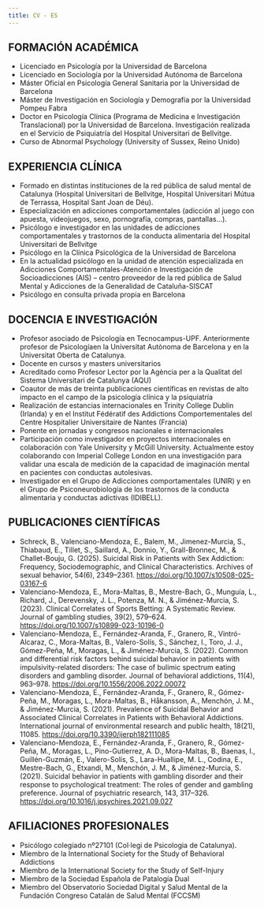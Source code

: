 ```yaml
---
title: CV - ES
---
```



## FORMACIÓN ACADÉMICA
- Licenciado en Psicología por la Universidad de Barcelona
- Licenciado en Sociología por la Universidad Autónoma de Barcelona
- Máster Oficial en Psicología General Sanitaria por la Universidad de Barcelona
- Máster de Investigación en Sociología y Demografía por la Universidad Pompeu Fabra
- Doctor en Psicología Clínica (Programa de Medicina e Investigación Translacional) por la Universidad de Barcelona. Investigación realizada en el Servicio de Psiquiatría del Hospital Universitari de Bellvitge.
- Curso de Abnormal Psychology (University of Sussex, Reino Unido)

## EXPERIENCIA CLÍNICA
- Formado en distintas instituciones de la red pública de salud mental de Catalunya (Hospital Universitari de Bellvitge, Hospital Universitari Mútua de Terrassa, Hospital Sant Joan de Déu).
- Especialización en adicciones comportamentales (adicción al juego con apuesta, videojuegos, sexo, pornografía, compras, pantallas...).
- Psicólogo e investigador en las unidades de adicciones comportamentales y trastornos de la conducta alimentaria del Hospital Universitari de Bellvitge
- Psicólogo en la Clínica Psicológica de la Universidad de Barcelona
- En la actualidad psicólogo en la unidad de atención especializada en Adicciones Comportamentales-Atención e Investigación de Socioadicciones (AIS) – centro proveedor de la red pública de Salud Mental y Adicciones de la Generalidad de Cataluña-SISCAT
- Psicólogo en consulta privada propia en Barcelona

## DOCENCIA E INVESTIGACIÓN
- Profesor asociado de Psicología en Tecnocampus-UPF. Anteriormente profesor de Psicologíaen la Universitat Autònoma de Barcelona y en la Universitat Oberta de Catalunya.
- Docente en cursos y masters universitarios
- Acreditado como Profesor Lector por la Agència per a la Qualitat del Sistema Universitari de Catalunya (AQU)
- Coautor de más de treinta publicaciones científicas en revistas de alto impacto en el campo de la psicología clínica y la psiquiatría
- Realización de estancias internacionales en Trinity College Dublin (Irlanda) y en el Institut Fédératif des Addictions Comportementales del Centre Hospitalier Universitaire de Nantes (Francia)
- Ponente en jornadas y congresos nacionales e internacionales
- Participación como investigador en proyectos internacionales en colaboración con Yale University y McGill University. Actualmente estoy colaborando con Imperial College London en una investigación para validar una escala de medición de la capacidad de imaginación mental en pacientes con conductas autolesivas.
- Investigador en el Grupo de Adicciones comportamentales (UNIR) y en el Grupo de Psiconeurobiología de los trastornos de la conducta alimentaria y conductas adictivas (IDIBELL).

## PUBLICACIONES CIENTÍFICAS
- Schreck, B., Valenciano-Mendoza, E., Balem, M., Jimenez-Murcia, S., Thiabaud, E., Tillet, S., Saillard, A., Donnio, Y., Grall-Bronnec, M., & Challet-Bouju, G. (2025). Suicidal Risk in Patients with Sex Addiction: Frequency, Sociodemographic, and Clinical Characteristics. Archives of sexual behavior, 54(6), 2349–2361. https://doi.org/10.1007/s10508-025-03167-6
- Valenciano-Mendoza, E., Mora-Maltas, B., Mestre-Bach, G., Munguía, L., Richard, J., Derevensky, J. L., Potenza, M. N., & Jiménez-Murcia, S. (2023). Clinical Correlates of Sports Betting: A Systematic Review. Journal of gambling studies, 39(2), 579–624. https://doi.org/10.1007/s10899-023-10196-0
- Valenciano-Mendoza, E., Fernández-Aranda, F., Granero, R., Vintró-Alcaraz, C., Mora-Maltas, B., Valero-Solís, S., Sánchez, I., Toro, J. J., Gómez-Peña, M., Moragas, L., & Jiménez-Murcia, S. (2022). Common and differential risk factors behind suicidal behavior in patients with impulsivity-related disorders: The case of bulimic spectrum eating disorders and gambling disorder. Journal of behavioral addictions, 11(4), 963–978. https://doi.org/10.1556/2006.2022.00072
- Valenciano-Mendoza, E., Fernández-Aranda, F., Granero, R., Gómez-Peña, M., Moragas, L., Mora-Maltas, B., Håkansson, A., Menchón, J. M., & Jiménez-Murcia, S. (2021). Prevalence of Suicidal Behavior and Associated Clinical Correlates in Patients with Behavioral Addictions. International journal of environmental research and public health, 18(21), 11085. https://doi.org/10.3390/ijerph182111085
- Valenciano-Mendoza, E., Fernández-Aranda, F., Granero, R., Gómez-Peña, M., Moragas, L., Pino-Gutierrez, A. D., Mora-Maltas, B., Baenas, I., Guillén-Guzmán, E., Valero-Solís, S., Lara-Huallipe, M. L., Codina, E., Mestre-Bach, G., Etxandi, M., Menchón, J. M., & Jiménez-Murcia, S. (2021). Suicidal behavior in patients with gambling disorder and their response to psychological treatment: The roles of gender and gambling preference. Journal of psychiatric research, 143, 317–326. https://doi.org/10.1016/j.jpsychires.2021.09.027

## AFILIACIONES PROFESIONALES
- Psicólogo colegiado nº27101 (Col·legi de Psicologia de Catalunya).
- Miembro de la International Society for the Study of Behavioral Addictions
- Miembro de la International Society for the Study of Self-Injury
- Miembro de la Sociedad Española de Patalogía Dual
- Miembro del Observatorio Sociedad Digital y Salud Mental de la Fundación Congreso Catalán de Salud Mental (FCCSM)

